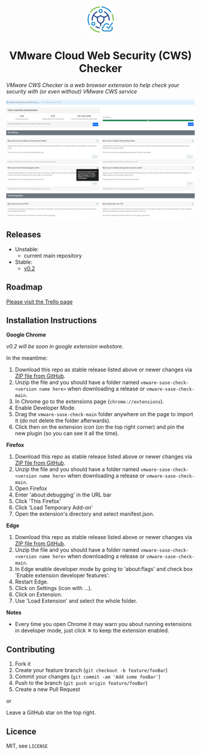 <p align="center">
  <img src="https://github.com/iddocohen/vmware-sase-check/blob/main/icon/icon128-white.png" width="75" height="75"/>
</p>

<h1 align="center">VMware Cloud Web Security (CWS) Checker</h1>

*VMware CWS Checker is a web browser extension to help check your security with (or even without) VMware CWS service*

<img src="https://github.com/iddocohen/vmware-sase-check/blob/main/screenshot/Overview-google.png?raw=true" alt="Overview of VMware CWS Checker">

## Releases
- Unstable:
    - current main repository
- Stable: 
    - [v0.2](https://github.com/iddocohen/vmware-sase-check/releases/tag/v0.2) 

## Roadmap
[Please visit the Trello page](https://trello.com/b/yEeXfNJv/vmware-cws-checker-roadmap)

## Installation Instructions
**Google Chrome**

*v0.2 will be soon in google extension webstore.*

In the meantime:

1. Download this repo as stable release listed above or newer changes via [ZIP file from GitHub](https://github.com/iddocohen/vmware-sase-check/archive/refs/heads/main.zip).
2. Unzip the file and you should have a folder named `vmware-sase-check-<version name here>` when downloading a release or `vmware-sase-check-main`.
3. In Chrome go to the extensions page (`chrome://extensions`).
4. Enable Developer Mode.
5. Drag the `vmware-sase-check-main` folder anywhere on the page to import it (do not delete the folder afterwards).
6. Click then on the extension icon (on the top right corner) and pin the new plugin (so you can see it all the time). 

**Firefox**
1. Download this repo as stable release listed above or newer changes via [ZIP file from GitHub](https://github.com/iddocohen/vmware-sase-check/archive/refs/heads/main.zip).
2. Unzip the file and you should have a folder named `vmware-sase-check-<version name here>` when downloading a release or `vmware-sase-check-main`.
3. Open Firefox
4. Enter 'about:debugging' in the URL bar
5. Click 'This Firefox'
6. Click 'Load Temporary Add-on'
7. Open the extension's directory and select manifest.json.

**Edge**
1. Download this repo as stable release listed above or newer changes via [ZIP file from GitHub](https://github.com/iddocohen/vmware-sase-check/archive/refs/heads/main.zip).
2. Unzip the file and you should have a folder named `vmware-sase-check-<version name here>` when downloading a release or `vmware-sase-check-main`.
3. In Edge enable developer mode by going to 'about:flags' and check box 'Enable extension developer features'.
4. Restart Edge.
5. Click on Settings (icon with ...).
6. Click on Extension.
7. Use 'Load Extension' and select the whole folder.


**Notes**
* Every time you open Chrome it may warn you about running extensions in developer mode, just click &#10005; to keep the extension enabled.

## Contributing

1. Fork it
2. Create your feature branch (`git checkout -b feature/fooBar`)
3. Commit your changes (`git commit -am 'Add some fooBar'`)
4. Push to the branch (`git push origin feature/fooBar`)
5. Create a new Pull Request

or 

Leave a GitHub star on the top right. 

## Licence
MIT, see ``LICENSE``



